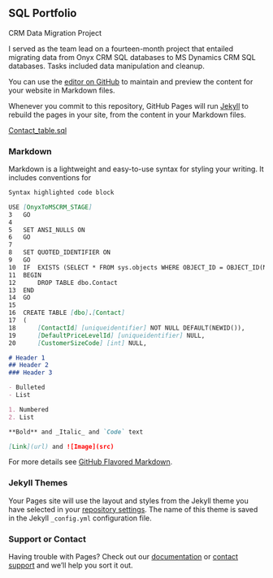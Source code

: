 ## SQL Portfolio

CRM Data Migration Project

I served as the team lead on a fourteen-month project that entailed migrating data from Onyx CRM SQL databases to MS Dynamics CRM SQL databases. Tasks included data manipulation and cleanup. 
 


You can use the [editor on GitHub](https://github.com/cbmurph510/Murphy.github.io/edit/master/README.md) to maintain and preview the content for your website in Markdown files.

Whenever you commit to this repository, GitHub Pages will run [Jekyll](https://jekyllrb.com/) to rebuild the pages in your site, from the content in your Markdown files.

[Contact_table.sql](https://github.com/cbmurph510/Murphy_SQL_Portfolio/blob/master/dbo.Contact_table.sql)


### Markdown

Markdown is a lightweight and easy-to-use syntax for styling your writing. It includes conventions for

```markdown
Syntax highlighted code block

USE [OnyxToMSCRM_STAGE]
3	GO
4	
5	SET ANSI_NULLS ON
6	GO
7	
8	SET QUOTED_IDENTIFIER ON
9	GO
10	IF  EXISTS (SELECT * FROM sys.objects WHERE OBJECT_ID = OBJECT_ID(N'dbo.Contact') AND type in (N'U'))
11	BEGIN
12		DROP TABLE dbo.Contact
13	END
14	GO
15	
16	CREATE TABLE [dbo].[Contact]
17	(
18		[ContactId] [uniqueidentifier] NOT NULL DEFAULT(NEWID()),
19		[DefaultPriceLevelId] [uniqueidentifier] NULL,
20		[CustomerSizeCode] [int] NULL,

# Header 1
## Header 2
### Header 3

- Bulleted
- List

1. Numbered
2. List

**Bold** and _Italic_ and `Code` text

[Link](url) and ![Image](src)
```

For more details see [GitHub Flavored Markdown](https://guides.github.com/features/mastering-markdown/).

### Jekyll Themes

Your Pages site will use the layout and styles from the Jekyll theme you have selected in your [repository settings](https://github.com/cbmurph510/Murphy.github.io/settings). The name of this theme is saved in the Jekyll `_config.yml` configuration file.

### Support or Contact

Having trouble with Pages? Check out our [documentation](https://help.github.com/categories/github-pages-basics/) or [contact support](https://github.com/contact) and we’ll help you sort it out.
